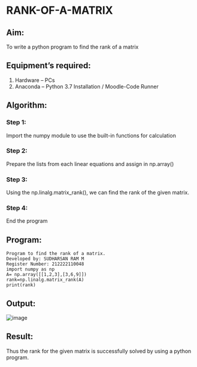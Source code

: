 # RANK-OF-A-MATRIX
## Aim:
To write a python program to find the rank of a matrix
## Equipment’s required:
1. 	Hardware – PCs
2. 	Anaconda – Python 3.7 Installation / Moodle-Code Runner
## Algorithm:
### Step 1: 
Import the numpy module to use the built-in functions for calculation
### Step 2: 
Prepare the lists from each linear equations and assign in np.array()
### Step 3:
Using the np.linalg.matrix_rank(), we can find the rank of the given matrix.
### Step 4: 
End the program
## Program:
```
Program to find the rank of a matrix.
Developed by: SUDHARSAN RAM M
Register Number: 212222110048
import numpy as np
A= np.array([[1,2,3],[3,6,9]])
rank=np.linalg.matrix_rank(A)
print(rank)
```

## Output:

![image](https://github.com/Sudharsanram/RANK-OF-A-MATRIX/assets/119393980/31fe3d97-4023-4e8a-ae9d-1e62809faa36)

## Result:
Thus the rank for the given matrix is successfully solved by  using a python program.

